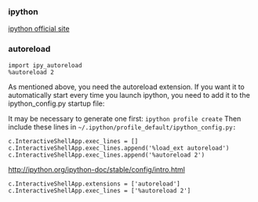 ### ipython

[ipython official site](http://ipython.org/ "aaa")


### autoreload

```
import ipy_autoreload
%autoreload 2
```

As mentioned above, you need the autoreload extension. If you want it to automatically start every time you launch ipython, you need to add it to the ipython_config.py startup file:

It may be necessary to generate one first: `ipython profile create`
Then include these lines in `~/.ipython/profile_default/ipython_config.py:`

```
c.InteractiveShellApp.exec_lines = []
c.InteractiveShellApp.exec_lines.append('%load_ext autoreload')
c.InteractiveShellApp.exec_lines.append('%autoreload 2')
```


http://ipython.org/ipython-doc/stable/config/intro.html
```
c.InteractiveShellApp.extensions = ['autoreload']
c.InteractiveShellApp.exec_lines = ['%autoreload 2']
```
